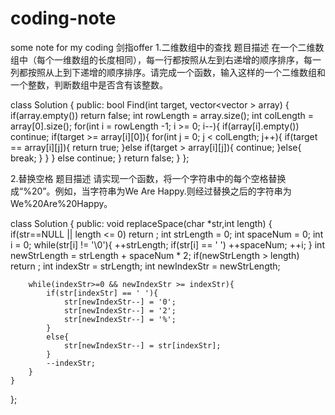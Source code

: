 # coding-note
some note for my coding
剑指offer
1.二维数组中的查找
题目描述
在一个二维数组中（每个一维数组的长度相同），每一行都按照从左到右递增的顺序排序，每一列都按照从上到下递增的顺序排序。请完成一个函数，输入这样的一个二维数组和一个整数，判断数组中是否含有该整数。

class Solution {
public:
    bool Find(int target, vector<vector<int> > array) {
        if(array.empty())  return false;
        int rowLength = array.size();
        int colLength = array[0].size();
        for(int i = rowLength -1; i >= 0; i--){
            if(array[i].empty()) continue;
            if(target >= array[i][0]){
                for(int j = 0; j < colLength; j++){
                    if(target == array[i][j]){
                        return true;
                    }else if(target > array[i][j]){
                        continue;
                    }else{
                        break;
                    }
                }
            }
            else continue;
        }
        return false;
    }
};
  
2.替换空格
题目描述
请实现一个函数，将一个字符串中的每个空格替换成“%20”。例如，当字符串为We Are Happy.则经过替换之后的字符串为We%20Are%20Happy。

class Solution {
public:
    void replaceSpace(char *str,int length) {
        if(str==NULL || length <= 0) return ;
        int strLength = 0;
        int spaceNum = 0;
        int i = 0;
        while(str[i] != '\0'){
            ++strLength;
            if(str[i] == ' ')
                ++spaceNum;
            ++i;
        }
        int newStrLength = strLength + spaceNum * 2;
        if(newStrLength > length) return ;
        int indexStr = strLength;
        int newIndexStr = newStrLength;
        
        while(indexStr>=0 && newIndexStr >= indexStr){
            if(str[indexStr] == ' '){
                str[newIndexStr--] = '0';
                str[newIndexStr--] = '2';
                str[newIndexStr--] = '%';
            }
            else{
                str[newIndexStr--] = str[indexStr];
            }
            --indexStr;
        }
    }
};

